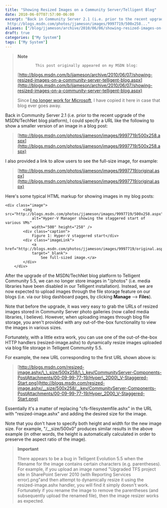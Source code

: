 ```yaml
---
title: "Showing Resized Images on a Community Server/Telligent Blog"
date: 2010-06-07T07:57:00-06:00
excerpt: "Back in Community Server 2.1 (i.e. prior to the recent upgrade of the MSDN/TechNet blog platform), I could specify a URL like the following to show a smaller version of an image in a blog post: 
 http://blogs.msdn.com/photos/jjameson/images/9997719/500x258..."
aliases: ["/blog/jjameson/archive/2010/06/06/showing-resized-images-on-a-community-server-telligent-blog.aspx", "/blog/jjameson/archive/2010/06/07/showing-resized-images-on-a-community-server-telligent-blog.aspx"]
draft: true
categories: ["My System"]
tags: ["My System"]
---
```


> **Note**
>
>             This post originally appeared on my MSDN blog:
>
> [http://blogs.msdn.com/b/jjameson/archive/2010/06/07/showing-resized-images-on-a-community-server-telligent-blog.aspx](http://blogs.msdn.com/b/jjameson/archive/2010/06/07/showing-resized-images-on-a-community-server-telligent-blog.aspx)
>
> Since [I no longer work for Microsoft](/blog/jjameson/2011/09/02/last-day-with-microsoft), I have copied it here in case that blog                 ever goes away.

Back in Community Server 2.1 (i.e. prior to the recent upgrade of the MSDN/TechNet         blog platform), I could specify a URL like the following to show a smaller version         of an image in a blog post:

> [http://blogs.msdn.com/photos/jjameson/images/9997719/500x258.aspx](http://blogs.msdn.com/photos/jjameson/images/9997719/500x258.aspx)

I also provided a link to allow users to see the full-size image, for example:

> [http://blogs.msdn.com/photos/jjameson/images/9997719/original.aspx](http://blogs.msdn.com/photos/jjameson/images/9997719/original.aspx)

Here's some typical HTML markup for showing images in my blog posts:

```
<div class="image">
        <img src="http://blogs.msdn.com/photos/jjameson/images/9997719/500x258.aspx"
            alt="Hyper-V Manager showing the staggered start of various VMs"
            width="500" height="258" />
        <div class="caption">
            Figure 1: Hyper-V staggered start</div>
        <div class="imageLink">
            <a href="http://blogs.msdn.com/photos/jjameson/images/9997719/original.aspx"
            target="_blank">
                See full-sized image.</a>
        </div>
    </div>
```

After the upgrade of the MSDN/TechNet blog platform to Telligent Community 5.5,         we can no longer store images in "/photos" (i.e. media libraries have been disabled         in our Telligent installation). Instead, we are now expected to upload images through         the file storage feature on our blogs (i.e. via our blog dashboard pages, by clicking         **Manage** --&gt; **Files**).

Note that before the upgrade, it was very easy to grab the URLs of resized images         stored in Community Server photo galleries (now called media libraries, I believe).         However, when uploading images through blog file storage, you aren't provided with         any out-of-the-box functionality to view the images in various sizes.

Fortunately, with a little extra work, you can use one of the out-of-the-box HTTP         handlers (resized-image.ashx) to dynamically resize images uploaded via blog file         storage in Telligent Community 5.5.

For example, the new URL corresponding to the first URL shown above is:

> [http://blogs.msdn.com/resized-image.ashx/\_\_size/500x258/\_\_key/CommunityServer-Components-PostAttachments/00-09-99-77-19/Hyper\_2D00\_V-Staggered-Start.png](http://blogs.msdn.com/resized-image.ashx/__size/500x258/__key/CommunityServer-Components-PostAttachments/00-09-99-77-19/Hyper_2D00_V-Staggered-Start.png)

Essentially it's a matter of replacing "cfs-filesystemfile.ashx" in the URL with         "resized-image.ashx" and adding the desired size for the image.

Note that you don't have to specify both height and width for the new image size.         For example, "/\_\_size/500x0" produces similar results in the above example (in other         words, the height is automatically calculated in order to preserve the aspect ratio         of the image).

> **Important**
>
> There appears to be a bug in Telligent Evolution 5.5 when the filename for the image             contains certain characters (e.g. parentheses). For example, if you upload an image             named "Upgraded TFS project site in SharePoint Server 2010 (with Reporting Services             error).png"and then attempt to dynamically resize it using the resized-image.ashx             handler, you will find it simply doesn't work. Fortunately if you rename the image             to remove the parentheses (and subsequently upload the renamed file), then the image             resizer works as expected.

